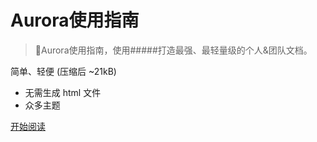 # Aurora使用指南
> 💪Aurora使用指南，使用#####打造最强、最轻量级的个人&团队文档。

 简单、轻便 (压缩后 ~21kB)
- 无需生成 html 文件
- 众多主题


[开始阅读](/README.md)